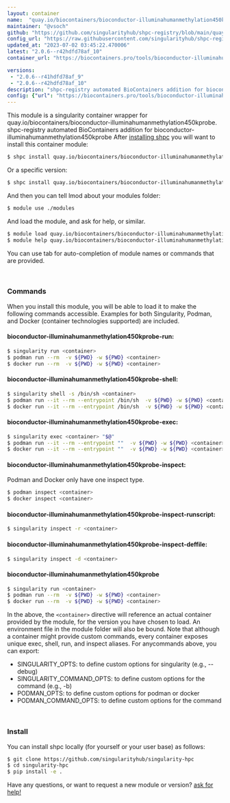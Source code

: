 ```yaml
---
layout: container
name:  "quay.io/biocontainers/bioconductor-illuminahumanmethylation450kprobe"
maintainer: "@vsoch"
github: "https://github.com/singularityhub/shpc-registry/blob/main/quay.io/biocontainers/bioconductor-illuminahumanmethylation450kprobe/container.yaml"
config_url: "https://raw.githubusercontent.com/singularityhub/shpc-registry/main/quay.io/biocontainers/bioconductor-illuminahumanmethylation450kprobe/container.yaml"
updated_at: "2023-07-02 03:45:22.470006"
latest: "2.0.6--r42hdfd78af_10"
container_url: "https://biocontainers.pro/tools/bioconductor-illuminahumanmethylation450kprobe"

versions:
 - "2.0.6--r41hdfd78af_9"
 - "2.0.6--r42hdfd78af_10"
description: "shpc-registry automated BioContainers addition for bioconductor-illuminahumanmethylation450kprobe"
config: {"url": "https://biocontainers.pro/tools/bioconductor-illuminahumanmethylation450kprobe", "maintainer": "@vsoch", "description": "shpc-registry automated BioContainers addition for bioconductor-illuminahumanmethylation450kprobe", "latest": {"2.0.6--r42hdfd78af_10": "sha256:dd231295165690eed7d8f4243fef238c2c9b87148b6ded7922c3911d61c4e8f0"}, "tags": {"2.0.6--r41hdfd78af_9": "sha256:22190d99b7342b4a087133d6c4e7ebaa2393401e81192a054eb112152ddca814", "2.0.6--r42hdfd78af_10": "sha256:dd231295165690eed7d8f4243fef238c2c9b87148b6ded7922c3911d61c4e8f0"}, "docker": "quay.io/biocontainers/bioconductor-illuminahumanmethylation450kprobe"}
---
```


This module is a singularity container wrapper for quay.io/biocontainers/bioconductor-illuminahumanmethylation450kprobe.
shpc-registry automated BioContainers addition for bioconductor-illuminahumanmethylation450kprobe
After [installing shpc](#install) you will want to install this container module:


```bash
$ shpc install quay.io/biocontainers/bioconductor-illuminahumanmethylation450kprobe
```

Or a specific version:

```bash
$ shpc install quay.io/biocontainers/bioconductor-illuminahumanmethylation450kprobe:2.0.6--r42hdfd78af_10
```

And then you can tell lmod about your modules folder:

```bash
$ module use ./modules
```

And load the module, and ask for help, or similar.

```bash
$ module load quay.io/biocontainers/bioconductor-illuminahumanmethylation450kprobe/2.0.6--r42hdfd78af_10
$ module help quay.io/biocontainers/bioconductor-illuminahumanmethylation450kprobe/2.0.6--r42hdfd78af_10
```

You can use tab for auto-completion of module names or commands that are provided.

<br>

### Commands

When you install this module, you will be able to load it to make the following commands accessible.
Examples for both Singularity, Podman, and Docker (container technologies supported) are included.

#### bioconductor-illuminahumanmethylation450kprobe-run:

```bash
$ singularity run <container>
$ podman run --rm  -v ${PWD} -w ${PWD} <container>
$ docker run --rm  -v ${PWD} -w ${PWD} <container>
```

#### bioconductor-illuminahumanmethylation450kprobe-shell:

```bash
$ singularity shell -s /bin/sh <container>
$ podman run --it --rm --entrypoint /bin/sh  -v ${PWD} -w ${PWD} <container>
$ docker run --it --rm --entrypoint /bin/sh  -v ${PWD} -w ${PWD} <container>
```

#### bioconductor-illuminahumanmethylation450kprobe-exec:

```bash
$ singularity exec <container> "$@"
$ podman run --it --rm --entrypoint ""  -v ${PWD} -w ${PWD} <container> "$@"
$ docker run --it --rm --entrypoint ""  -v ${PWD} -w ${PWD} <container> "$@"
```

#### bioconductor-illuminahumanmethylation450kprobe-inspect:

Podman and Docker only have one inspect type.

```bash
$ podman inspect <container>
$ docker inspect <container>
```

#### bioconductor-illuminahumanmethylation450kprobe-inspect-runscript:

```bash
$ singularity inspect -r <container>
```

#### bioconductor-illuminahumanmethylation450kprobe-inspect-deffile:

```bash
$ singularity inspect -d <container>
```



#### bioconductor-illuminahumanmethylation450kprobe

```bash
$ singularity run <container>
$ podman run --rm  -v ${PWD} -w ${PWD} <container>
$ docker run --rm  -v ${PWD} -w ${PWD} <container>
```


In the above, the `<container>` directive will reference an actual container provided
by the module, for the version you have chosen to load. An environment file in the
module folder will also be bound. Note that although a container
might provide custom commands, every container exposes unique exec, shell, run, and
inspect aliases. For anycommands above, you can export:

 - SINGULARITY_OPTS: to define custom options for singularity (e.g., --debug)
 - SINGULARITY_COMMAND_OPTS: to define custom options for the command (e.g., -b)
 - PODMAN_OPTS: to define custom options for podman or docker
 - PODMAN_COMMAND_OPTS: to define custom options for the command

<br>

### Install

You can install shpc locally (for yourself or your user base) as follows:

```bash
$ git clone https://github.com/singularityhub/singularity-hpc
$ cd singularity-hpc
$ pip install -e .
```

Have any questions, or want to request a new module or version? [ask for help!](https://github.com/singularityhub/singularity-hpc/issues)